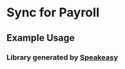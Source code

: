 # Sync for Payroll
    


<!-- Start SDK Installation -->

<!-- End SDK Installation -->
    
## Example Usage
<!-- Start SDK Example Usage -->

<!-- End SDK Example Usage -->

<!-- Start SDK Available Operations -->

<!-- End SDK Available Operations -->
### Library generated by [Speakeasy](https://docs.speakeasyapi.dev/docs/using-speakeasy/client-sdks)
